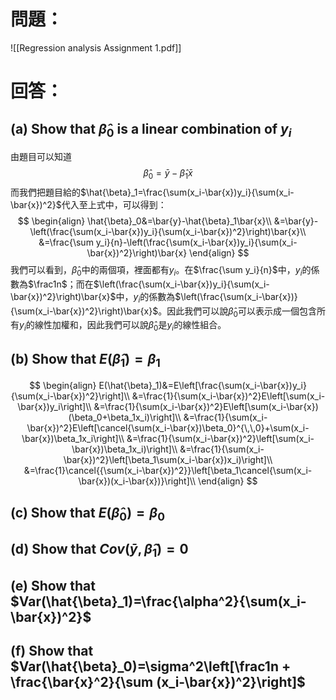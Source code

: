 # 問題：
![[Regression analysis Assignment 1.pdf]]
# 回答：
## (a) Show that $\hat{\beta}_0$ is a linear combination of $y_i$
由題目可以知道
$$
\hat{\beta}_0=\bar{y}-\hat{\beta}_1\bar{x}
$$
而我們把題目給的$\hat{\beta}_1=\frac{\sum(x_i-\bar{x})y_i}{\sum(x_i-\bar{x})^2}$代入至上式中，可以得到：
$$
\begin{align}
\hat{\beta}_0&=\bar{y}-\hat{\beta}_1\bar{x}\\
&=\bar{y}-\left(\frac{\sum(x_i-\bar{x})y_i}{\sum(x_i-\bar{x})^2}\right)\bar{x}\\
&=\frac{\sum y_i}{n}-\left(\frac{\sum(x_i-\bar{x})y_i}{\sum(x_i-\bar{x})^2}\right)\bar{x}
\end{align}
$$
我們可以看到，$\hat{\beta}_0$中的兩個項，裡面都有$y_i$。在$\frac{\sum y_i}{n}$中，$y_i$的係數為$\frac1n$；而在$\left(\frac{\sum(x_i-\bar{x})y_i}{\sum(x_i-\bar{x})^2}\right)\bar{x}$中，$y_i$的係數為$\left(\frac{\sum(x_i-\bar{x})}{\sum(x_i-\bar{x})^2}\right)\bar{x}$。因此我們可以說$\hat{\beta}_0$可以表示成一個包含所有$y_i$的線性加權和，因此我們可以說$\hat{\beta}_0$是$y_i$的線性組合。
## (b) Show that $E(\hat{\beta}_1)=\beta_1$
$$
\begin{align}
E(\hat{\beta}_1)&=E\left[\frac{\sum(x_i-\bar{x})y_i}{\sum(x_i-\bar{x})^2}\right]\\
&=\frac{1}{\sum(x_i-\bar{x})^2}E\left[\sum(x_i-\bar{x})y_i\right]\\
&=\frac{1}{\sum(x_i-\bar{x})^2}E\left[\sum(x_i-\bar{x})(\beta_0+\beta_1x_i)\right]\\
&=\frac{1}{\sum(x_i-\bar{x})^2}E\left[\cancel{\sum(x_i-\bar{x})\beta_0}^{\,\,0}+\sum(x_i-\bar{x})\beta_1x_i\right]\\
&=\frac{1}{\sum(x_i-\bar{x})^2}\left[\sum(x_i-\bar{x})\beta_1x_i)\right]\\
&=\frac{1}{\sum(x_i-\bar{x})^2}\left[\beta_1\sum(x_i-\bar{x})x_i)\right]\\
&=\frac{1}\cancel{{\sum(x_i-\bar{x})^2}}\left[\beta_1\cancel{\sum(x_i-\bar{x})(x_i-\bar{x})}\right]\\
\end{align}
$$
## (c) Show that $E(\hat{\beta}_0)=\beta_0$
## (d) Show that $Cov(\bar{y},\hat{\beta}_1)=0$
## (e) Show that $Var(\hat{\beta}_1)=\frac{\alpha^2}{\sum(x_i-\bar{x})^2}$
## (f) Show that $Var(\hat{\beta}_0)=\sigma^2\left[\frac1n + \frac{\bar{x}^2}{\sum (x_i-\bar{x})^2}\right]$
